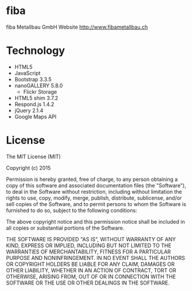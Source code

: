# fiba
fiba Metallbau GmbH Website http://www.fibametallbau.ch

# Technology
* HTML5
* JavaScript
* Bootstrap 3.3.5
* nanoGALLERY 5.8.0
	* Flickr Storage
* HTML5 shim 3.7.2
* Respond.js 1.4.2
* jQuery 2.1.4
* Google Maps API

# License

The MIT License (MIT)

Copyright (c) 2015 

Permission is hereby granted, free of charge, to any person obtaining a copy
of this software and associated documentation files (the "Software"), to deal
in the Software without restriction, including without limitation the rights
to use, copy, modify, merge, publish, distribute, sublicense, and/or sell
copies of the Software, and to permit persons to whom the Software is
furnished to do so, subject to the following conditions:

The above copyright notice and this permission notice shall be included in all
copies or substantial portions of the Software.

THE SOFTWARE IS PROVIDED "AS IS", WITHOUT WARRANTY OF ANY KIND, EXPRESS OR
IMPLIED, INCLUDING BUT NOT LIMITED TO THE WARRANTIES OF MERCHANTABILITY,
FITNESS FOR A PARTICULAR PURPOSE AND NONINFRINGEMENT. IN NO EVENT SHALL THE
AUTHORS OR COPYRIGHT HOLDERS BE LIABLE FOR ANY CLAIM, DAMAGES OR OTHER
LIABILITY, WHETHER IN AN ACTION OF CONTRACT, TORT OR OTHERWISE, ARISING FROM,
OUT OF OR IN CONNECTION WITH THE SOFTWARE OR THE USE OR OTHER DEALINGS IN THE
SOFTWARE.

